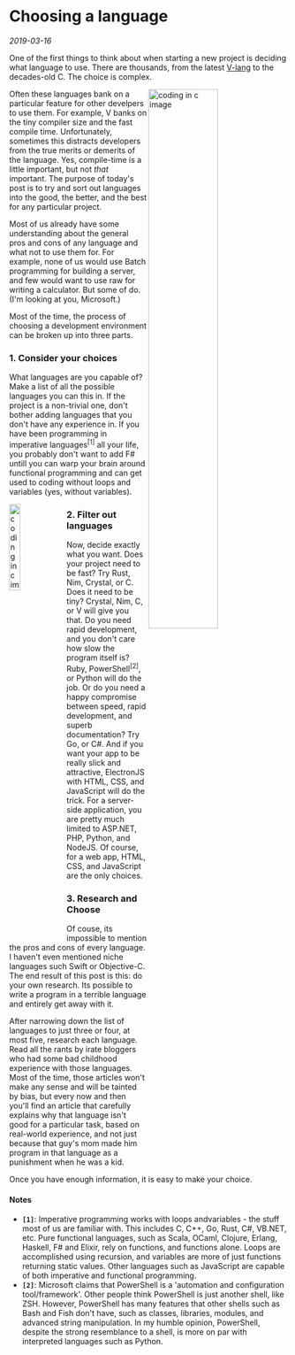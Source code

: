 # Choosing a language

*2019-03-16*

One of the first things to think about when starting a new project is deciding what language to use. There are thousands, from the latest [V-lang](https://v-lang.io) to the decades-old C. The choice is complex.

<img src="https://upload.wikimedia.org/wikipedia/commons/3/39/C_Hello_World_Program.png" alt="coding in c image" align="right" width="50%">

Often these languages bank on a particular feature for other develpers to use them. For example, V banks on the tiny compiler size and the fast compile time. Unfortunately, sometimes this distracts developers from the true merits or demerits of the language. Yes, compile-time is a little important, but not *that* important. The purpose of today's post is to try and sort out languages into the good, the better, and the best for any particular project.

Most of us already have some understanding about the general pros and cons of any language and what not to use them for. For example, none of us would use Batch programming for building a server, and few would want to use raw for writing a calculator. But some of do. (I'm looking at you, Microsoft.)

Most of the time, the process of choosing a development environment can be broken up into three parts.

### 1. Consider your choices
What languages are you capable of? Make a list of all the possible languages you can this in. If the project is a non-trivial one, don't bother adding languages that you don't have any experience in. If you have been programming in imperative languages<sup>[1]</sup> all your life, you probably don't want to add F# untill you can warp your brain around functional programming and can get used to coding without loops and variables (yes, without variables).

<img src="https://d2slcw3kip6qmk.cloudfront.net/marketing/techblog/functional-programming-principles/xkcd1312.png" alt="coding in c image" align="left" width="20%">

### 2. Filter out languages
Now, decide exactly what you want. Does your project need to be fast? Try Rust, Nim, Crystal, or C. Does it need to be tiny? Crystal, Nim, C, or V will give you that. Do you need rapid development, and you don't care how slow the program itself is? Ruby, PowerShell<sup>[2]</sup>, or Python will do the job. Or do you need a happy compromise between speed, rapid development, and superb documentation? Try Go, or C#. And if you want your app to be really slick and attractive, ElectronJS with HTML, CSS, and JavaScript will do the trick. For a server-side application, you are pretty much limited to ASP.NET, PHP, Python, and NodeJS. Of course, for a web app, HTML, CSS, and JavaScript are the only choices.

### 3. Research and Choose
Of couse, its impossible to mention the pros and cons of every language. I haven't even mentioned niche languages such Swift or Objective-C. The end result of this post is this: do your own research. Its possible to write a program in a terrible language and entirely get away with it.

After narrowing down the list of languages to just three or four, at most five, research each language. Read all the rants by irate bloggers who had some bad childhood experience with those languages. Most of the time, those articles won't make any sense and will be tainted by bias, but every now and then you'll find an article that carefully explains why that language isn't good for a particular task, based on real-world experience, and not just because that guy's mom made him program in that language as a punishment when he was a kid.

Once you have enough information, it is easy to make your choice.

#### Notes
- **`[1]`**: Imperative programming works with loops andvariables - the stuff most of us are familiar with. This includes C, C++, Go, Rust, C#, VB.NET, etc. Pure functional languages, such as Scala, OCaml, Clojure, Erlang, Haskell, F# and Elixir, rely on functions, and functions alone. Loops are accomplished using recursion, and variables are more of just functions returning static values. Other languages such as JavaScript are capable of both imperative and functional programming.
- **`[2]`**: Microsoft claims that PowerShell is a 'automation and configuration tool/framework'. Other people think PowerShell is just another shell, like ZSH. However, PowerShell has many features that other shells such as Bash and Fish don't have, such as classes, libraries, modules, and advanced string manipulation. In my humble opinion, PowerShell, despite the strong resemblance to a shell, is more on par with interpreted languages such as Python.
